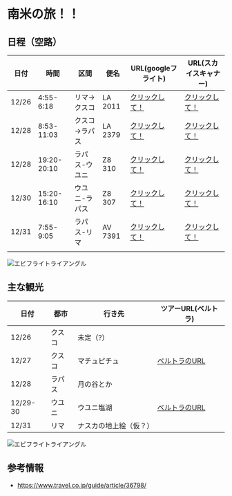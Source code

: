 # 南米の旅！！

## 日程（空路）

|日付  |時間  |区間  |便名  |URL(googleフライト)  |URL(スカイスキャナー)  |
|---|---|---|---|---|---|
|12/26  |4:55-6:18  |リマ→クスコ  |LA 2011  |[クリックして！](https://www.google.com/flights?hl=ja#flt=LIM.CUZ.2019-12-26.LIMCUZ0LA2011;c:JPY;e:1;sd:1;t:b;tt:o;sp:0.JPY.5417)  |[クリックして！](https://www.skyscanner.jp/transport/flights/lim/cuz/191226/?adults=1&children=0&adultsv2=1&childrenv2=&infants=0&cabinclass=economy&rtn=0&preferdirects=false&outboundaltsenabled=false&inboundaltsenabled=false&ref=home#/details/13571-1912260455--32115-0-10815-1912260618)  |
|12/28  |8:53-11:03  |クスコ→ラパス  |LA 2379  |[クリックして！](https://www.google.com/flights?hl=ja#flt=CUZ.LPB.2019-12-28.CUZLPB0LA2379;c:JPY;e:1;sd:1;t:b;tt:o;sp:0.JPY.16714)   |[クリックして！](https://www.skyscanner.jp/transport/flights/cuz/lpb/191228/?adults=1&children=0&adultsv2=1&childrenv2=&infants=0&cabinclass=economy&rtn=0&preferdirects=false&outboundaltsenabled=false&inboundaltsenabled=false&ref=home#/details/10815-1912280853--32115-0-13690-1912281103)   |
|12/28  |19:20-20:10  |ラパス-ウユニ  |Z8 310  |[クリックして！](https://www.google.com/flights?hl=ja#flt=LPB./m/01cbcv.2019-12-28.LPBUYU0Z8310;c:JPY;e:1;sd:1;t:b;tt:o;sp:.JPY.)  |[クリックして！](https://www.skyscanner.jp/transport/flights/lpb/uyu/191228/?adults=1&children=0&adultsv2=1&childrenv2=&infants=0&cabinclass=economy&rtn=0&preferdirects=false&outboundaltsenabled=false&inboundaltsenabled=false&ref=home#/details/13690-1912281920--32575-0-17435-1912282010)  |
|12/30  |15:20-16:10  |ウユニ-ラパス  |Z8 307  |[クリックして！](https://www.google.com/flights?hl=ja#flt=/m/01cbcv.LPB.2019-12-30.UYULPB0Z8307;c:JPY;e:1;sd:1;t:b;tt:o;sp:.JPY.)  |[クリックして！](https://www.skyscanner.jp/transport/flights/uyu/lpb/191230/?adults=1&children=0&adultsv2=1&childrenv2=&infants=0&cabinclass=economy&rtn=0&preferdirects=false&outboundaltsenabled=false&inboundaltsenabled=false&ref=home#/details/17435-1912301520--32575-0-13690-1912301610)  |
|12/31  |7:55-9:05  |ラパス-リマ  |AV 7391  |[クリックして！](https://www.google.com/flights?hl=ja#flt=LPB.LIM.2019-12-31.LPBLIM0AV7391;c:JPY;e:1;sd:1;t:b;tt:o;sp:0.JPY.27322)  |[クリックして！](https://www.skyscanner.jp/transport/flights/lpb/lim/191230/?adults=1&children=0&adultsv2=1&childrenv2=&infants=0&cabinclass=economy&rtn=0&preferdirects=false&outboundaltsenabled=false&inboundaltsenabled=false&ref=home#/details/13690-1912300755--32540-0-13571-1912300905)  |
|  |  |  |  |  |


![エビフライトライアングル](https://tabippo.net/wp-content/uploads/20161018201532/pixta_23096489_S.jpg "サンプル")

## 主な観光
|日付  |都市  |行き先  |ツアーURL(ベルトラ)  |
|---|---|---|---|
|12/26  |クスコ  |未定（?）  |  |
|12/27  |クスコ  |マチュピチュ |[ベルトラのURL](https://www.veltra.com/jp/latin_america/peru/a/17447)  |
|12/28  |ラパス|月の谷とか  |  |
|12/29-30  |ウユニ  |ウユニ塩湖  |[ベルトラのURL](https://www.veltra.com/jp/latin_america/bolivia/a/161706)  |
|12/31  |リマ  |ナスカの地上絵（仮？）  |  |

![エビフライトライアングル](https://cdn.pixabay.com/photo/2012/04/26/22/48/machu-picchu-43387_1280.jpg "サンプル")

## 参考情報
- https://www.travel.co.jp/guide/article/36798/
